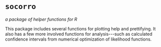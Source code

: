 # `socorro`

*a package of helper functions for R*

This package includes several functions for plotting help and prettifying.  It also has a few more involved functions for analysis---such as calculated confidence intervals from numerical optimization of likelihood functions.
